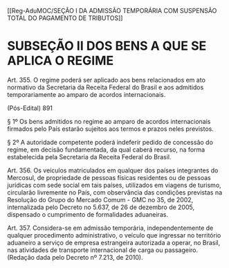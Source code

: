 [[Reg-AduMOC/SEÇÃO I DA ADMISSÃO TEMPORÁRIA COM SUSPENSÃO TOTAL DO PAGAMENTO DE TRIBUTOS]]

# SUBSEÇÃO II DOS BENS A QUE SE APLICA O REGIME

Art. 355. O regime poderá ser aplicado aos bens relacionados
em ato normativo da Secretaria da Receita Federal do Brasil
e aos admitidos temporariamente ao amparo de acordos
internacionais.

(Pós-Edital)    891

§ 1º Os bens admitidos no regime ao amparo de acordos
internacionais firmados pelo País estarão sujeitos aos termos
e prazos neles previstos.

§ 2º A autoridade competente poderá indeferir pedido de
concessão do regime, em decisão fundamentada, da qual
caberá recurso, na forma estabelecida pela Secretaria da
Receita Federal do Brasil.

Art. 356. Os veículos matriculados em qualquer dos países
integrantes do Mercosul, de propriedade de pessoas físicas
residentes ou de pessoas jurídicas com sede social em tais
países, utilizados em viagens de turismo, circularão
livremente no País, com observância das condições previstas
na Resolução do Grupo do Mercado Comum - GMC no 35, de
2002, internalizada pelo Decreto no 5.637, de 26 de
dezembro de 2005, dispensado o cumprimento de
formalidades aduaneiras.

Art. 357. Considera-se em admissão temporária,
independentemente de qualquer procedimento
administrativo, o veículo que ingressar no território
aduaneiro a serviço de empresa estrangeira autorizada a
operar, no Brasil, nas atividades de transporte internacional
de carga ou passageiro. (Redação dada pelo Decreto nº
7.213, de 2010).